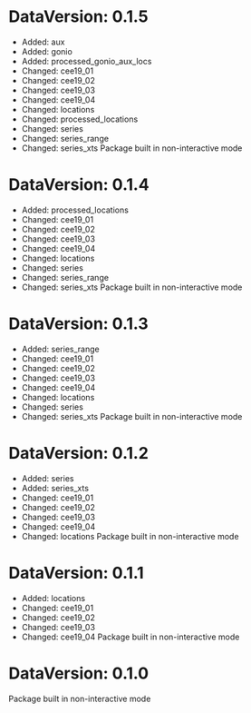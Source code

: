 DataVersion: 0.1.5
=======================
* Added: aux
* Added: gonio
* Added: processed_gonio_aux_locs
* Changed: cee19_01
* Changed: cee19_02
* Changed: cee19_03
* Changed: cee19_04
* Changed: locations
* Changed: processed_locations
* Changed: series
* Changed: series_range
* Changed: series_xts
Package built in non-interactive mode

DataVersion: 0.1.4
=======================
* Added: processed_locations
* Changed: cee19_01
* Changed: cee19_02
* Changed: cee19_03
* Changed: cee19_04
* Changed: locations
* Changed: series
* Changed: series_range
* Changed: series_xts
Package built in non-interactive mode

DataVersion: 0.1.3
=======================
* Added: series_range
* Changed: cee19_01
* Changed: cee19_02
* Changed: cee19_03
* Changed: cee19_04
* Changed: locations
* Changed: series
* Changed: series_xts
Package built in non-interactive mode

DataVersion: 0.1.2
=======================
* Added: series
* Added: series_xts
* Changed: cee19_01
* Changed: cee19_02
* Changed: cee19_03
* Changed: cee19_04
* Changed: locations
Package built in non-interactive mode

DataVersion: 0.1.1
=======================
* Added: locations
* Changed: cee19_01
* Changed: cee19_02
* Changed: cee19_03
* Changed: cee19_04
Package built in non-interactive mode

DataVersion: 0.1.0
=======================
Package built in non-interactive mode

